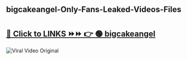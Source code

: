 
 ## bigcakeangel-Only-Fans-Leaked-Videos-Files

# <h2><a href="https://mediaupload.pro?bigcakeangel">🔗 Click to LINKS ⏩⏩ 👉 🟢 bigcakeangel </a></h2>

<a href="https://mediaupload.pro?bigcakeangel" rel="nofollow" data-target="animated-image.originalLink"><img src="https://i.ibb.co.com/xMMVF88/686577567.gif" alt="Viral Video Original" style="max-width: 100%; display: inline-block;" data-target="animated-image.originalImage"></a>